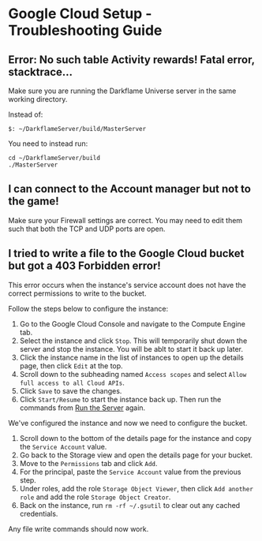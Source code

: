 # Google Cloud Setup - Troubleshooting Guide

## Error: No such table Activity rewards! Fatal error, stacktrace...

Make sure you are running the Darkflame Universe server in the same working directory.

Instead of:

```
$: ~/DarkflameServer/build/MasterServer
```

You need to instead run:
```
cd ~/DarkflameServer/build
./MasterServer
```

## I can connect to the Account manager but not to the game!

Make sure your Firewall settings are correct. You may need to edit them such that both the TCP and UDP ports are open.

## I tried to write a file to the Google Cloud bucket but got a 403 Forbidden error!

This error occurs when the instance's service account does not have the correct permissions to write to the bucket.

Follow the steps below to configure the instance:

1. Go to the Google Cloud Console and navigate to the Compute Engine tab.
2. Select the instance and click `Stop`. This will temporarily shut down the server and stop the instance. You will be ablt to start it back up later.
3. Click the instance name in the list of instances to open up the details page, then click `Edit` at the top.
4. Scroll down to the subheading named `Access scopes` and select `Allow full access to all Cloud APIs`.
5. Click `Save` to save the changes.
6. Click `Start/Resume` to start the instance back up. Then run the commands from [Run the Server](./google-cloud-setup.md#run-the-server) again.

We've configured the instance and now we need to configure the bucket.

1. Scroll down to the bottom of the details page for the instance and copy the `Service Account` value.
2. Go back to the Storage view and open the details page for your bucket.
3. Move to the `Permissions` tab and click `Add`.
4. For the principal, paste the `Service Account` value from the previous step.
5. Under roles, add the role `Storage Object Viewer`, then click `Add another role` and add the role `Storage Object Creator`.
6. Back on the instance, run `rm -rf ~/.gsutil` to clear out any cached credentials.

Any file write commands should now work.

